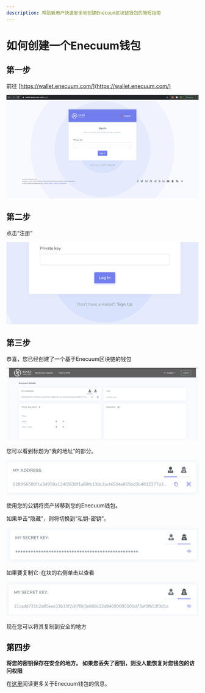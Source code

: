 ```yaml
---
description: 帮助新用户快速安全地创建Enecuum区块链钱包的简短指南
---
```


# 如何创建一个Enecuum钱包

## 第一步

前往 [https://wallet.enecuum.com/](https://wallet.enecuum.com/)

![wallet.enecuum.com](../.gitbook/assets/image%20%285%29.png)

## 第二步

点击“注册”

![&#x70B9;&#x51FB;&#x6CE8;&#x518C;](../.gitbook/assets/image%20%287%29.png)

## 第三步

恭喜，您已经创建了一个基于Enecuum区块链的钱包

![Enecuum &#x94B1;&#x5305;](../.gitbook/assets/image%20%281%29.png)

您可以看到标题为“我的地址”的部分。

![&#x516C;&#x94A5;&#xFF08;&#x94B1;&#x5305;&#x5730;&#x5740;&#xFF09;](../.gitbook/assets/image%20%283%29.png)

使用您的公钥将资产转移到您的Enecuum钱包。

如果单击“隐藏”，则将切换到“私钥-密钥”。

![&#x9690;&#x85CF;&#x7684;&#x5BC6;&#x94A5;](../.gitbook/assets/image%20%282%29.png)

如果要复制它-在块的右侧单击以查看

![&#x5BC6;&#x94A5;&#x5DF2;&#x663E;&#x793A;](../.gitbook/assets/image%20%284%29.png)

现在您可以将其复制到安全的地方

## 第四步

**将您的密钥保存在安全的地方。 如果您丢失了密钥，则没人能恢复对您钱包的访问权限**

在[这里](https://guides.enecuum.com/)阅读更多关于Enecuum钱包的信息。

